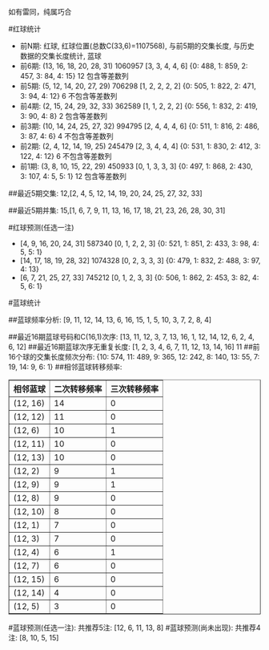 <!-- 
.. title: 双色球2016011期(2016-01-26)数据分析报告
.. slug: slott-2016011-2016-01-26-report
.. date: 2016-01-27 08:00:00 UTC+08:00
.. tags: Lottery
.. link: 
.. description: 
.. type: text
-->

如有雷同，纯属巧合

<!-- TEASER_END-->

#红球统计

- 前N期: 红球, 红球位置(总数C(33,6)=1107568), 与前5期的交集长度, 与历史数据的交集长度统计, 蓝球
- 前6期: (13, 16, 18, 20, 28, 31) 1060957 [3, 3, 4, 4, 6] {0: 488, 1: 859, 2: 457, 3: 84, 4: 15} 12 包含等差数列
- 前5期: (5, 12, 14, 20, 27, 29) 706298 [1, 2, 2, 2, 2] {0: 505, 1: 822, 2: 471, 3: 94, 4: 12} 6 不包含等差数列
- 前4期: (2, 15, 24, 29, 32, 33) 362589 [1, 1, 2, 2, 2] {0: 556, 1: 832, 2: 419, 3: 90, 4: 8} 2 包含等差数列
- 前3期: (10, 14, 24, 25, 27, 32) 994795 [2, 4, 4, 4, 6] {0: 511, 1: 816, 2: 486, 3: 87, 4: 6} 4 不包含等差数列
- 前2期: (2, 4, 12, 14, 19, 25) 245479 [2, 3, 4, 4, 4] {0: 531, 1: 830, 2: 412, 3: 122, 4: 12} 6 不包含等差数列
- 前1期: (3, 8, 10, 15, 22, 29) 450933 [0, 1, 3, 3, 3] {0: 497, 1: 868, 2: 430, 3: 107, 4: 5, 5: 1} 12 包含等差数列

##最近5期交集:
12,[2, 4, 5, 12, 14, 19, 20, 24, 25, 27, 32, 33]

##最近5期并集:
15,[1, 6, 7, 9, 11, 13, 16, 17, 18, 21, 23, 26, 28, 30, 31]

#红球预测(任选一注)

- [4, 9, 16, 20, 24, 31] 587340 [0, 1, 2, 2, 3] {0: 521, 1: 851, 2: 433, 3: 98, 4: 5, 5: 1}
- [14, 17, 18, 19, 28, 32] 1074328 [0, 2, 3, 3, 3] {0: 479, 1: 832, 2: 488, 3: 97, 4: 13}
- [6, 7, 21, 25, 27, 33] 745212 [0, 1, 2, 3, 3] {0: 506, 1: 862, 2: 453, 3: 82, 4: 5, 6: 1}

#蓝球统计

##蓝球频率分析:
[9, 11, 12, 14, 13, 6, 16, 15, 1, 5, 10, 3, 7, 2, 8, 4]

##最近16期蓝球号码和C(16,1)次序:
 [13, 11, 12, 3, 7, 13, 16, 1, 12, 14, 12, 6, 2, 4, 6, 12]
##最近16期蓝球次序无重复长度:
 [1, 2, 3, 4, 6, 7, 11, 12, 13, 14, 16] 11
##前16个球的交集长度频次分布:
{10: 574, 11: 489, 9: 365, 12: 242, 8: 140, 13: 55, 7: 19, 14: 9, 6: 1}
##相邻蓝球转移频率:
 <table border="1" class="table table-striped dataframe">
  <thead>
    <tr style="text-align: right;">
      <th>相邻蓝球</th>
      <th>二次转移频率</th>
      <th>三次转移频率</th>
    </tr>
  </thead>
  <tbody>
    <tr>
      <td>(12, 16)</td>
      <td>14</td>
      <td>0</td>
    </tr>
    <tr>
      <td>(12, 12)</td>
      <td>11</td>
      <td>0</td>
    </tr>
    <tr>
      <td>(12, 6)</td>
      <td>10</td>
      <td>1</td>
    </tr>
    <tr>
      <td>(12, 11)</td>
      <td>10</td>
      <td>0</td>
    </tr>
    <tr>
      <td>(12, 13)</td>
      <td>10</td>
      <td>0</td>
    </tr>
    <tr>
      <td>(12, 2)</td>
      <td>9</td>
      <td>1</td>
    </tr>
    <tr>
      <td>(12, 9)</td>
      <td>9</td>
      <td>1</td>
    </tr>
    <tr>
      <td>(12, 8)</td>
      <td>9</td>
      <td>0</td>
    </tr>
    <tr>
      <td>(12, 10)</td>
      <td>8</td>
      <td>0</td>
    </tr>
    <tr>
      <td>(12, 1)</td>
      <td>7</td>
      <td>0</td>
    </tr>
    <tr>
      <td>(12, 3)</td>
      <td>7</td>
      <td>0</td>
    </tr>
    <tr>
      <td>(12, 4)</td>
      <td>6</td>
      <td>1</td>
    </tr>
    <tr>
      <td>(12, 7)</td>
      <td>6</td>
      <td>0</td>
    </tr>
    <tr>
      <td>(12, 15)</td>
      <td>6</td>
      <td>0</td>
    </tr>
    <tr>
      <td>(12, 14)</td>
      <td>4</td>
      <td>0</td>
    </tr>
    <tr>
      <td>(12, 5)</td>
      <td>3</td>
      <td>0</td>
    </tr>
  </tbody>
</table>
#蓝球预测(任选一注):
共推荐5注: [12, 6, 11, 13, 8]
#蓝球预测(尚未出现):
共推荐4注: [8, 10, 5, 15]

